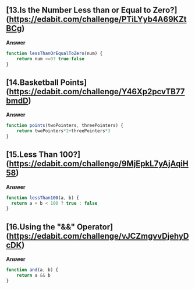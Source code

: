 ## [13.Is the Number Less than or Equal to Zero?] (https://edabit.com/challenge/PTiLYyb4A69KZtBCg)
**Answer**

```js
function lessThanOrEqualToZero(num) {
	return num <=0? true:false
}

```

## [14.Basketball Points] (https://edabit.com/challenge/Y46Xp2pcvTB77bmdD)

**Answer**
```js
function points(twoPointers, threePointers) {
	return twoPointers*2+threePointers*3
}

```

## [15.Less Than 100?] (https://edabit.com/challenge/9MjEpkL7yAjAqiH58)

**Answer**

```js
function lessThan100(a, b) {
  return a + b < 100 ? true : false
}

```

## [16.Using the "&&" Operator] (https://edabit.com/challenge/vJCZmgvvDjehyDcDK)

**Answer**

```js
function and(a, b) {
	return a && b
}
```